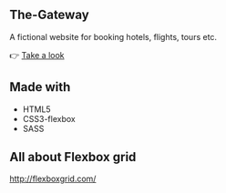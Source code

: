 ## The-Gateway
A fictional website for booking hotels, flights, tours etc.

👉 [Take a look](https://kunalmahato11.github.io/The-Gateway/)

## Made with 
- HTML5 
- CSS3-flexbox
- SASS


## All about Flexbox grid
http://flexboxgrid.com/
